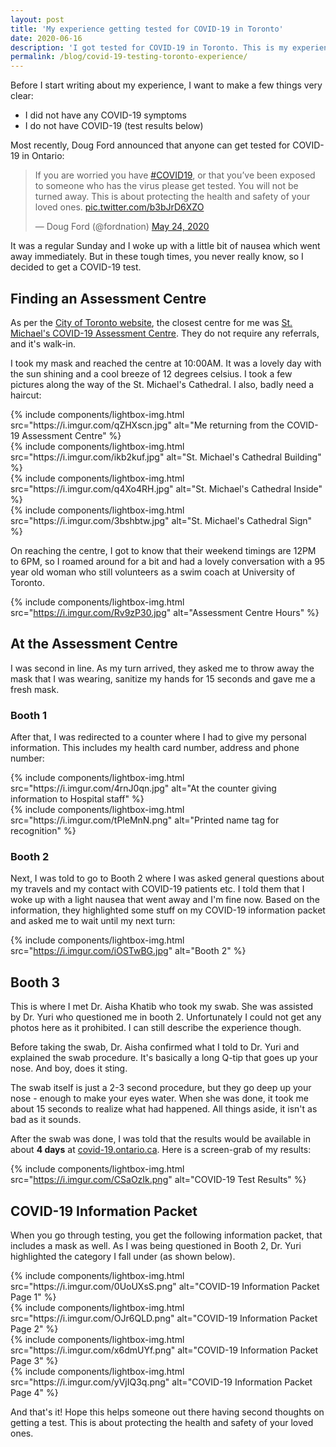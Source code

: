 ```yaml
---
layout: post
title: 'My experience getting tested for COVID-19 in Toronto'
date: 2020-06-16
description: 'I got tested for COVID-19 in Toronto. This is my experience.'
permalink: /blog/covid-19-testing-toronto-experience/
---
```


Before I start writing about my experience, I want to make a few things very clear:

- I did not have any COVID-19 symptoms
- I do not have COVID-19 (test results below)

Most recently, Doug Ford announced that anyone can get tested for COVID-19 in Ontario:

<blockquote class="twitter-tweet"><p lang="en" dir="ltr">If you are worried you have <a href="https://twitter.com/hashtag/COVID19?src=hash&amp;ref_src=twsrc%5Etfw">#COVID19</a>, or that you’ve been exposed to someone who has the virus please get tested. You will not be turned away. This is about protecting the health and safety of your loved ones. <a href="https://t.co/b3bJrD6XZO">pic.twitter.com/b3bJrD6XZO</a></p>&mdash; Doug Ford (@fordnation) <a href="https://twitter.com/fordnation/status/1264571201969676295?ref_src=twsrc%5Etfw">May 24, 2020</a></blockquote> <script async src="https://platform.twitter.com/widgets.js" charset="utf-8"></script>

It was a regular Sunday and I woke up with a little bit of nausea which went away immediately. But in these tough times, you never really know, so I decided to get a COVID-19 test.

## Finding an Assessment Centre

As per the [City of Toronto website](https://www.toronto.ca/home/covid-19/covid-19-what-you-should-do/covid-19-have-symptoms-or-been-exposed/covid-19-assessment-centres/), the closest centre for me was [St. Michael's COVID-19 Assessment Centre](https://goo.gl/maps/Bw2eCS9zswqrH6417). They do not require any referrals, and it's walk-in.

I took my mask and reached the centre at 10:00AM. It was a lovely day with the sun shining and a cool breeze of 12 degrees celsius. I took a few pictures along the way of the St. Michael's Cathedral. I also, badly need a haircut:

<div class="row">
  <div class="column">
    {% include components/lightbox-img.html src="https://i.imgur.com/qZHXscn.jpg" alt="Me returning from the COVID-19 Assessment Centre" %}
  </div>
  <div class="column">
    {% include components/lightbox-img.html src="https://i.imgur.com/ikb2kuf.jpg" alt="St. Michael's Cathedral Building" %}
  </div>
</div>
<div class="row">
  <div class="column">
    {% include components/lightbox-img.html src="https://i.imgur.com/q4Xo4RH.jpg" alt="St. Michael's Cathedral Inside" %}
  </div>
  <div class="column">
    {% include components/lightbox-img.html src="https://i.imgur.com/3bshbtw.jpg" alt="St. Michael's Cathedral Sign" %}
  </div>
</div>

On reaching the centre, I got to know that their weekend timings are 12PM to 6PM, so I roamed around for a bit and had a lovely conversation with a 95 year old woman who still volunteers as a swim coach at University of Toronto.

{% include components/lightbox-img.html src="https://i.imgur.com/Rv9zP30.jpg" alt="Assessment Centre Hours" %}

## At the Assessment Centre

I was second in line. As my turn arrived, they asked me to throw away the mask that I was wearing, sanitize my hands for 15 seconds and gave me a fresh mask.

### Booth 1

After that, I was redirected to a counter where I had to give my personal information. This includes my health card number, address and phone number:

<div class="row">
  <div class="column">
    {% include components/lightbox-img.html src="https://i.imgur.com/4rnJ0qn.jpg" alt="At the counter giving information to Hospital staff" %}
  </div>
  <div class="column">
    {% include components/lightbox-img.html src="https://i.imgur.com/tPleMnN.png" alt="Printed name tag for recognition" %}
  </div>
</div>

### Booth 2

Next, I was told to go to Booth 2 where I was asked general questions about my travels and my contact with COVID-19 patients etc. I told them that I woke up with a light nausea that went away and I'm fine now. Based on the information, they highlighted some stuff on my COVID-19 information packet and asked me to wait until my next turn:

{% include components/lightbox-img.html src="https://i.imgur.com/iOSTwBG.jpg" alt="Booth 2" %}

## Booth 3

This is where I met Dr. Aisha Khatib who took my swab. She was assisted by Dr. Yuri who questioned me in booth 2. Unfortunately I could not get any photos here as it prohibited. I can still describe the experience though.

Before taking the swab, Dr. Aisha confirmed what I told to Dr. Yuri and explained the swab procedure. It's basically a long Q-tip that goes up your nose. And boy, does it sting.

The swab itself is just a 2-3 second procedure, but they go deep up your nose - enough to make your eyes water. When she was done, it took me about 15 seconds to realize what had happened. All things aside, it isn't as bad as it sounds.

After the swab was done, I was told that the results would be available in about **4 days** at [covid-19.ontario.ca](https://covid-19.ontario.ca/). Here is a screen-grab of my results:

{% include components/lightbox-img.html src="https://i.imgur.com/CSaOzIk.png" alt="COVID-19 Test Results" %}

## COVID-19 Information Packet

When you go through testing, you get the following information packet, that includes a mask as well. As I was being questioned in Booth 2, Dr. Yuri highlighted the category I fall under (as shown below).

<div class="row">
  <div class="column">
    {% include components/lightbox-img.html src="https://i.imgur.com/0UoUXsS.png" alt="COVID-19 Information Packet Page 1" %}
  </div>
  <div class="column">
    {% include components/lightbox-img.html src="https://i.imgur.com/OJr6QLD.png" alt="COVID-19 Information Packet Page 2" %}
  </div>
</div>
<div class="row">
  <div class="column">
    {% include components/lightbox-img.html src="https://i.imgur.com/x6dmUYf.png" alt="COVID-19 Information Packet Page 3" %}
  </div>
  <div class="column">
    {% include components/lightbox-img.html src="https://i.imgur.com/yVjIQ3q.png" alt="COVID-19 Information Packet Page 4" %}
  </div>
</div>

And that's it! Hope this helps someone out there having second thoughts on getting a test. This is about protecting the health and safety of your loved ones.
